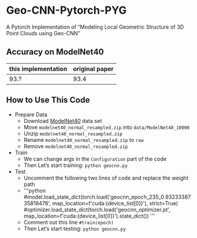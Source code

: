 # Geo-CNN-Pytorch-PYG
A Pytorch Implementation of “Modeling Local Geometric Structure of 3D Point Clouds using Geo-CNN”

## Accuracy on ModelNet40
|this implementation|original paper|
|---|---|
|93.?|93.4|

## How to Use This Code
- Prepare Data
  - Download [ModelNet40](https://shapenet.cs.stanford.edu/media/modelnet40_normal_resampled.zip) data set
  - Move `modelnet40_normal_resampled.zip` into `data/ModelNet40_10000`
  - Unzip `modelnet40_normal_resampled.zip`
  - Rename `modelnet40_normal_resampled.zip` to `raw`
  - Remove `modelnet40_normal_resampled.zip`
- Train
  - We can change args in the `Configuration` part of the code
  - Then Let’s start training: `python geocnn.py`
- Test
  - Uncomment the following two lines of code and replace the weight path
  - '''python
    #model.load_state_dict(torch.load('geocnn_epoch_235_0.9323338735818476', map_location=f'cuda:{device_list[0]}'), strict=True)
    #optimizer.load_state_dict(torch.load('geocnn_optimizer.pt', map_location=f'cuda:{device_list[0]}').state_dict())
    '''
  - Comment out this line `#train(epoch)`
  - Then Let’s start testing: `python geocnn.py`
